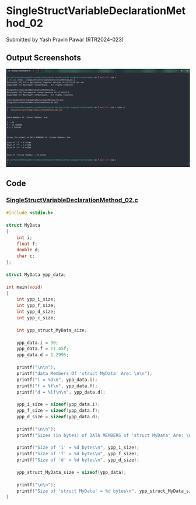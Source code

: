 # SingleStructVariableDeclarationMethod_02

Submitted by Yash Pravin Pawar (RTR2024-023)

## Output Screenshots
![output.png](./02-Screenshots/output.png)

## Code
### [SingleStructVariableDeclarationMethod_02.c](./01-Code/SingleStructVariableDeclarationMethod_02.c)
```c
#include <stdio.h>

struct MyData
{
    int i;
    float f;
    double d;
    char c;
};

struct MyData ypp_data;

int main(void)
{
    int ypp_i_size;
    int ypp_f_size;
    int ypp_d_size;
    int ypp_c_size;

    int ypp_struct_MyData_size;

    ypp_data.i = 30;
    ypp_data.f = 11.45f;
    ypp_data.d = 1.2995;

    printf("\n\n");
    printf("data Members Of 'struct MyData' Are: \n\n");
    printf("i = %d\n", ypp_data.i);
    printf("f = %f\n", ypp_data.f);
    printf("d = %lf\n\n", ypp_data.d);

    ypp_i_size = sizeof(ypp_data.i);
    ypp_f_size = sizeof(ypp_data.f);
    ypp_d_size = sizeof(ypp_data.d);

    printf("\n\n");
    printf("Sizes (in bytes) of DATA MEMBERS of 'struct MyData' Are: \n\n");

    printf("Size of 'i' = %d bytes\n", ypp_i_size);
    printf("Size of 'f' = %d bytes\n", ypp_f_size);
    printf("Size of 'd' = %d bytes\n", ypp_d_size);

    ypp_struct_MyData_size = sizeof(ypp_data);

    printf("\n\n");
    printf("Size of 'struct MyData' = %d bytes\n", ypp_struct_MyData_size);
}

```
